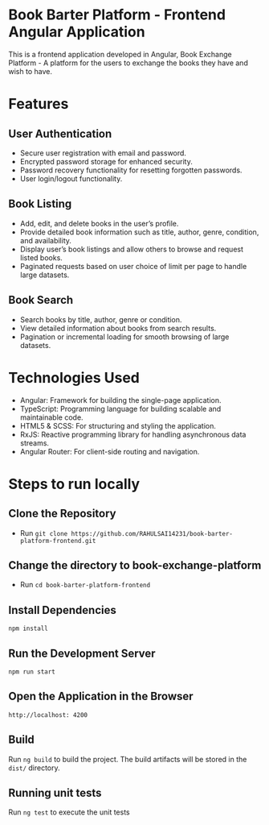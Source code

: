 # Book Barter Platform - Frontend Angular Application

This is a frontend application developed in Angular, Book Exchange Platform - A platform for the users to exchange the books they have and wish to have.

# Features

## User Authentication
* Secure user registration with email and password.
* Encrypted password storage for enhanced security.
* Password recovery functionality for resetting forgotten passwords.
* User login/logout functionality.

## Book Listing
* Add, edit, and delete books in the user’s profile.
* Provide detailed book information such as title, author, genre, condition, and availability.
* Display user’s book listings and allow others to browse and request listed books.
* Paginated requests based on user choice of limit per page to handle large datasets.

## Book Search
* Search books by title, author, genre or condition.
* View detailed information about books from search results.
* Pagination or incremental loading for smooth browsing of large datasets.


# Technologies Used
* Angular: Framework for building the single-page application.
* TypeScript: Programming language for building scalable and maintainable code.
* HTML5 & SCSS: For structuring and styling the application.
* RxJS: Reactive programming library for handling asynchronous data streams.
* Angular Router: For client-side routing and navigation.

# Steps to run locally

## Clone the Repository
* Run `git clone https://github.com/RAHULSAI14231/book-barter-platform-frontend.git`

## Change the directory to book-exchange-platform
* Run `cd book-barter-platform-frontend`

## Install Dependencies
`npm install`

## Run the Development Server
`npm run start`

## Open the Application in the Browser
`http://localhost: 4200`

## Build

Run `ng build` to build the project. The build artifacts will be stored in the `dist/` directory.

## Running unit tests

Run `ng test` to execute the unit tests
